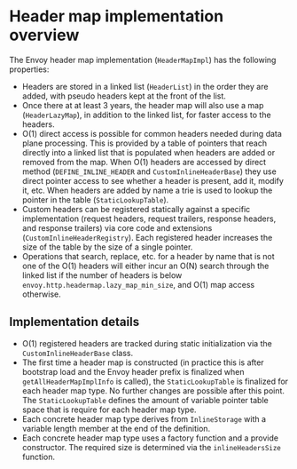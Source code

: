 # Header map implementation overview

The Envoy header map implementation (`HeaderMapImpl`) has the following properties:
* Headers are stored in a linked list (`HeaderList`) in the order they are added, with pseudo
  headers kept at the front of the list.
* Once there at at least 3 years, the header map will also use a map (`HeaderLazyMap`), in addition to the linked list, for faster access to the headers.
* O(1) direct access is possible for common headers needed during data plane processing. This is
  provided by a table of pointers that reach directly into a linked list that is populated when
  headers are added or removed from the map. When O(1) headers are accessed by direct method
  (`DEFINE_INLINE_HEADER` and `CustomInlineHeaderBase`) they use direct pointer access to see
  whether a header is present, add it, modify it, etc. When headers are added by name a trie is used to lookup the pointer in the table (`StaticLookupTable`).
* Custom headers can be registered statically against a specific implementation (request headers,
  request trailers, response headers, and response trailers) via core code and extensions
  (`CustomInlineHeaderRegistry`). Each registered header increases the size of the table by the size of a single pointer.
* Operations that search, replace, etc. for a header by name that is not one of the O(1) headers
  will either incur an O(N) search through the linked list if the number of headers is below `envoy.http.headermap.lazy_map_min_size`,
  and O(1) map access otherwise.

## Implementation details

* O(1) registered headers are tracked during static initialization via the `CustomInlineHeaderBase`
  class.
* The first time a header map is constructed (in practice this is after bootstrap load and the
  Envoy header prefix is finalized when `getAllHeaderMapImplInfo` is called), the
  `StaticLookupTable` is finalized for each header map type. No further changes are possible after
  this point. The `StaticLookupTable` defines the amount of variable pointer table space that is
  require for each header map type.
* Each concrete header map type derives from `InlineStorage` with a variable length member at the
  end of the definition.
* Each concrete header map type uses a factory function and a provide constructor. The required
  size is determined via the `inlineHeadersSize` function.
